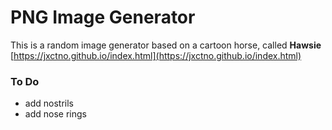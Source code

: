# PNG Image Generator

This is a random image generator based on a cartoon horse, called **Hawsie**<br>
[https://jxctno.github.io/index.html](https://jxctno.github.io/index.html)<br>
<!--<img src="https://raw.githubusercontent.com/blue-horizons/image-generator/main/temp.png">-->

### To Do
- add nostrils
- add nose rings

